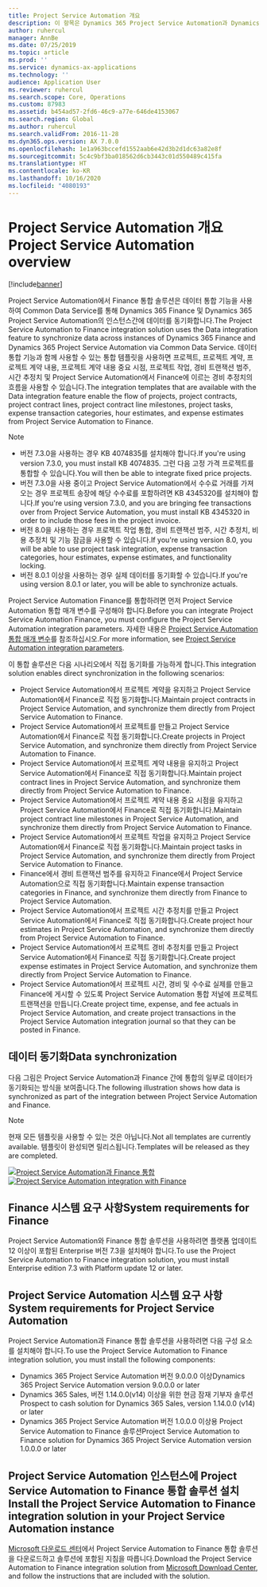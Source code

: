 ```yaml
---
title: Project Service Automation 개요
description: 이 항목은 Dynamics 365 Project Service Automation과 Dynamics 365 Finance 통합 솔루션에 대한 정보를 제공합니다.
author: ruhercul
manager: AnnBe
ms.date: 07/25/2019
ms.topic: article
ms.prod: ''
ms.service: dynamics-ax-applications
ms.technology: ''
audience: Application User
ms.reviewer: ruhercul
ms.search.scope: Core, Operations
ms.custom: 87983
ms.assetid: b454ad57-2fd6-46c9-a77e-646de4153067
ms.search.region: Global
ms.author: ruhercul
ms.search.validFrom: 2016-11-28
ms.dyn365.ops.version: AX 7.0.0
ms.openlocfilehash: 1e1a963bccefd1552aab6e42d3b2d1dc63a82e8f
ms.sourcegitcommit: 5c4c9bf3ba018562d6cb3443c01d550489c415fa
ms.translationtype: HT
ms.contentlocale: ko-KR
ms.lasthandoff: 10/16/2020
ms.locfileid: "4080193"
---
```

# <a name="project-service-automation-overview"></a><span data-ttu-id="69885-103">Project Service Automation 개요</span><span class="sxs-lookup"><span data-stu-id="69885-103">Project Service Automation overview</span></span>

[!include[banner](../includes/banner.md)]

<span data-ttu-id="69885-104">Project Service Automation에서 Finance 통합 솔루션은 데이터 통합 기능을 사용하여 Common Data Service를 통해 Dynamics 365 Finance 및 Dynamics 365 Project Service Automation의 인스턴스간에 데이터를 동기화합니다.</span><span class="sxs-lookup"><span data-stu-id="69885-104">The Project Service Automation to Finance integration solution uses the Data integration feature to synchronize data across instances of Dynamics 365 Finance and Dynamics 365 Project Service Automation via Common Data Service.</span></span> <span data-ttu-id="69885-105">데이터 통합 기능과 함께 사용할 수 있는 통합 템플릿을 사용하면 프로젝트, 프로젝트 계약, 프로젝트 계약 내용, 프로젝트 계약 내용 중요 시점, 프로젝트 작업, 경비 트랜잭션 범주, 시간 추정치 및 Project Service Automation에서 Finance에 이르는 경비 추정치의 흐름을 사용할 수 있습니다.</span><span class="sxs-lookup"><span data-stu-id="69885-105">The integration templates that are available with the Data integration feature enable the flow of projects, project contracts, project contract lines, project contract line milestones, project tasks, expense transaction categories, hour estimates, and expense estimates from Project Service Automation to Finance.</span></span>

> [!NOTE]
> - <span data-ttu-id="69885-106">버전 7.3.0을 사용하는 경우 KB 4074835를 설치해야 합니다.</span><span class="sxs-lookup"><span data-stu-id="69885-106">If you're using version 7.3.0, you must install KB 4074835.</span></span> <span data-ttu-id="69885-107">그런 다음 고정 가격 프로젝트를 통합할 수 있습니다.</span><span class="sxs-lookup"><span data-stu-id="69885-107">You will then be able to integrate fixed price projects.</span></span>
> - <span data-ttu-id="69885-108">버전 7.3.0을 사용 중이고 Project Service Automation에서 수수료 거래를 가져오는 경우 프로젝트 송장에 해당 수수료를 포함하려면 KB 4345320를 설치해야 합니다.</span><span class="sxs-lookup"><span data-stu-id="69885-108">If you're using version 7.3.0, and you are bringing fee transactions over from Project Service Automation, you must install KB 4345320 in order to include those fees in the project invoice.</span></span>
> - <span data-ttu-id="69885-109">버전 8.0을 사용하는 경우 프로젝트 작업 통합, 경비 트랜잭션 범주, 시간 추정치, 비용 추정치 및 기능 잠금을 사용할 수 있습니다.</span><span class="sxs-lookup"><span data-stu-id="69885-109">If you're using version 8.0, you will be able to use project task integration, expense transaction categories, hour estimates, expense estimates, and functionality locking.</span></span>
> - <span data-ttu-id="69885-110">버전 8.0.1 이상을 사용하는 경우 실제 데이터를 동기화할 수 있습니다.</span><span class="sxs-lookup"><span data-stu-id="69885-110">If you're using version 8.0.1 or later, you will be able to synchronize actuals.</span></span>

<span data-ttu-id="69885-111">Project Service Automation Finance를 통합하려면 먼저 Project Service Automation 통합 매개 변수를 구성해야 합니다.</span><span class="sxs-lookup"><span data-stu-id="69885-111">Before you can integrate Project Service Automation Finance, you must configure the Project Service Automation integration parameters.</span></span> <span data-ttu-id="69885-112">자세한 내용은 [Project Service Automation 통합 매개 변수](PSA-parameters.md)를 참조하십시오.</span><span class="sxs-lookup"><span data-stu-id="69885-112">For more information, see [Project Service Automation integration parameters](PSA-parameters.md).</span></span>

<span data-ttu-id="69885-113">이 통합 솔루션은 다음 시나리오에서 직접 동기화를 가능하게 합니다.</span><span class="sxs-lookup"><span data-stu-id="69885-113">This integration solution enables direct synchronization in the following scenarios:</span></span>

- <span data-ttu-id="69885-114">Project Service Automation에서 프로젝트 계약을 유지하고 Project Service Automation에서 Finance로 직접 동기화합니다.</span><span class="sxs-lookup"><span data-stu-id="69885-114">Maintain project contracts in Project Service Automation, and synchronize them directly from Project Service Automation to Finance.</span></span>
- <span data-ttu-id="69885-115">Project Service Automation에서 프로젝트를 만들고 Project Service Automation에서 Finance로 직접 동기화합니다.</span><span class="sxs-lookup"><span data-stu-id="69885-115">Create projects in Project Service Automation, and synchronize them directly from Project Service Automation to Finance.</span></span>
- <span data-ttu-id="69885-116">Project Service Automation에서 프로젝트 계약 내용을 유지하고 Project Service Automation에서 Finance로 직접 동기화합니다.</span><span class="sxs-lookup"><span data-stu-id="69885-116">Maintain project contract lines in Project Service Automation, and synchronize them directly from Project Service Automation to Finance.</span></span>
- <span data-ttu-id="69885-117">Project Service Automation에서 프로젝트 계약 내용 중요 시점을 유지하고 Project Service Automation에서 Finance로 직접 동기화합니다.</span><span class="sxs-lookup"><span data-stu-id="69885-117">Maintain project contract line milestones in Project Service Automation, and synchronize them directly from Project Service Automation to Finance.</span></span>
- <span data-ttu-id="69885-118">Project Service Automation에서 프로젝트 작업을 유지하고 Project Service Automation에서 Finance로 직접 동기화합니다.</span><span class="sxs-lookup"><span data-stu-id="69885-118">Maintain project tasks in Project Service Automation, and synchronize them directly from Project Service Automation to Finance.</span></span>
- <span data-ttu-id="69885-119">Finance에서 경비 트랜잭션 범주를 유지하고 Finance에서 Project Service Automation으로 직접 동기화합니다.</span><span class="sxs-lookup"><span data-stu-id="69885-119">Maintain expense transaction categories in Finance, and synchronize them directly from Finance to Project Service Automation.</span></span>
- <span data-ttu-id="69885-120">Project Service Automation에서 프로젝트 시간 추정치를 만들고 Project Service Automation에서 Finance로 직접 동기화합니다.</span><span class="sxs-lookup"><span data-stu-id="69885-120">Create project hour estimates in Project Service Automation, and synchronize them directly from Project Service Automation to Finance.</span></span>
- <span data-ttu-id="69885-121">Project Service Automation에서 프로젝트 경비 추정치를 만들고 Project Service Automation에서 Finance로 직접 동기화합니다.</span><span class="sxs-lookup"><span data-stu-id="69885-121">Create project expense estimates in Project Service Automation, and synchronize them directly from Project Service Automation to Finance.</span></span>
- <span data-ttu-id="69885-122">Project Service Automation에서 프로젝트 시간, 경비 및 수수료 실제를 만들고 Finance에 게시할 수 있도록 Project Service Automation 통합 저널에 프로젝트 트랜잭션을 만듭니다.</span><span class="sxs-lookup"><span data-stu-id="69885-122">Create project time, expense, and fee actuals in Project Service Automation, and create project transactions in the Project Service Automation integration journal so that they can be posted in Finance.</span></span>

## <a name="data-synchronization"></a><span data-ttu-id="69885-123">데이터 동기화</span><span class="sxs-lookup"><span data-stu-id="69885-123">Data synchronization</span></span>

<span data-ttu-id="69885-124">다음 그림은 Project Service Automation과 Finance 간에 통합의 일부로 데이터가 동기화되는 방식을 보여줍니다.</span><span class="sxs-lookup"><span data-stu-id="69885-124">The following illustration shows how data is synchronized as part of the integration between Project Service Automation and Finance.</span></span>

> [!NOTE]
> <span data-ttu-id="69885-125">현재 모든 템플릿을 사용할 수 있는 것은 아닙니다.</span><span class="sxs-lookup"><span data-stu-id="69885-125">Not all templates are currently available.</span></span> <span data-ttu-id="69885-126">템플릿이 완성되면 릴리스됩니다.</span><span class="sxs-lookup"><span data-stu-id="69885-126">Templates will be released as they are completed.</span></span>

<span data-ttu-id="69885-127">[![Project Service Automation과 Finance 통합](./media/PSA-integration.png)](./media/PSA-integration.png)</span><span class="sxs-lookup"><span data-stu-id="69885-127">[![Project Service Automation integration with Finance](./media/PSA-integration.png)](./media/PSA-integration.png)</span></span>

## <a name="system-requirements-for-finance"></a><span data-ttu-id="69885-128">Finance 시스템 요구 사항</span><span class="sxs-lookup"><span data-stu-id="69885-128">System requirements for Finance</span></span>

<span data-ttu-id="69885-129">Project Service Automation와 Finance 통합 솔루션을 사용하려면 플랫폼 업데이트 12 이상이 포함된 Enterprise 버전 7.3을 설치해야 합니다.</span><span class="sxs-lookup"><span data-stu-id="69885-129">To use the Project Service Automation to Finance integration solution, you must install Enterprise edition 7.3 with Platform update 12 or later.</span></span>

## <a name="system-requirements-for-project-service-automation"></a><span data-ttu-id="69885-130">Project Service Automation 시스템 요구 사항</span><span class="sxs-lookup"><span data-stu-id="69885-130">System requirements for Project Service Automation</span></span>

<span data-ttu-id="69885-131">Project Service Automation과 Finance 통합 솔루션을 사용하려면 다음 구성 요소를 설치해야 합니다.</span><span class="sxs-lookup"><span data-stu-id="69885-131">To use the Project Service Automation to Finance integration solution, you must install the following components:</span></span>

- <span data-ttu-id="69885-132">Dynamics 365 Project Service Automation 버전 9.0.0.0 이상</span><span class="sxs-lookup"><span data-stu-id="69885-132">Dynamics 365 Project Service Automation version 9.0.0.0 or later</span></span>
- <span data-ttu-id="69885-133">Dynamics 365 Sales, 버전 1.14.0.0(v14) 이상을 위한 현금 잠재 기부자 솔루션</span><span class="sxs-lookup"><span data-stu-id="69885-133">Prospect to cash solution for Dynamics 365 Sales, version 1.14.0.0 (v14) or later</span></span>
- <span data-ttu-id="69885-134">Dynamics 365 Project Service Automation 버전 1.0.0.0 이상용 Project Service Automation to Finance 솔루션</span><span class="sxs-lookup"><span data-stu-id="69885-134">Project Service Automation to Finance solution for Dynamics 365 Project Service Automation version 1.0.0.0 or later</span></span>

## <a name="install-the-project-service-automation-to-finance-integration-solution-in-your-project-service-automation-instance"></a><span data-ttu-id="69885-135">Project Service Automation 인스턴스에 Project Service Automation to Finance 통합 솔루션 설치</span><span class="sxs-lookup"><span data-stu-id="69885-135">Install the Project Service Automation to Finance integration solution in your Project Service Automation instance</span></span>

<span data-ttu-id="69885-136">[Microsoft 다운로드 센터](https://www.microsoft.com/download/details.aspx?id=57016)에서 Project Service Automation to Finance 통합 솔루션을 다운로드하고 솔루션에 포함된 지침을 따릅니다.</span><span class="sxs-lookup"><span data-stu-id="69885-136">Download the Project Service Automation to Finance integration solution from [Microsoft Download Center](https://www.microsoft.com/download/details.aspx?id=57016), and follow the instructions that are included with the solution.</span></span>

